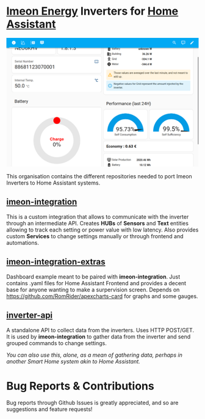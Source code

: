 # [Imeon Energy](https://imeon-energy.com/) Inverters for [Home Assistant](https://www.home-assistant.io/)

![screenshot-1](https://github.com/Imeon-Inverters-for-Home-Assistant/imeon-integration-extras/blob/master/dashboard-1.png "Front page")

This organisation contains the different repositories needed to port Imeon Inverters to Home Assistant systems.

## [imeon-integration](https://github.com/Imeon-Inverters-for-Home-Assistant/imeon-integration)

This is a custom integration that allows to communicate with the inverter through an intermediate API. Creates **HUBs** of **Sensors** and **Text** entities allowing to track each setting or power value with low latency. Also provides custom **Services** to change settings manually or through frontend and automations.

## [imeon-integration-extras](https://github.com/Imeon-Inverters-for-Home-Assistant/imeon-integration-extras)

Dashboard example meant to be paired with **imeon-integration**. Just contains .yaml files for Home Assistant Frontend and provides a decent base for anyone wanting to make a surpervision screen. Depends on https://github.com/RomRider/apexcharts-card for graphs and some gauges.

## [inverter-api](https://github.com/Imeon-Inverters-for-Home-Assistant/inverter-api)

A standalone API to collect data from the inverters. Uses HTTP POST/GET. It is used by **imeon-integration** to gather data from the inverter and send grouped commands to change settings. 

*You can also use this, alone, as a mean of gathering data, perhaps in another Smart Home system akin to Home Assistant.*

# Bug Reports & Contributions

Bug reports through Github Issues is greatly appreciated, and so are suggestions and feature requests!
